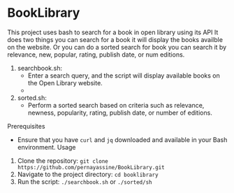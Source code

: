 # BookLibrary
This project uses bash to search for a book in open library using its API
 It does two things you can search for a book it will display the books availble on the website. Or you can do a sorted search for book you can search it by relevance, new, popular, rating, publish date, or num editions.
1. searchbook.sh:
   - Enter a search query, and the script will display available books on the Open Library website.
   - 
2. sorted.sh:
   - Perform a sorted search based on criteria such as relevance, newness, popularity, rating, publish date, or number of editions.

Prerequisites
- Ensure that you have `curl`  and `jq` downloaded and available in your Bash environment.
 Usage
1. Clone the repository: `git clone https://github.com/pernayassine/BookLibrary.git`
2. Navigate to the project directory: `cd booklibrary`
3. Run the script: `./searchbook.sh` or `./sorted/sh`
